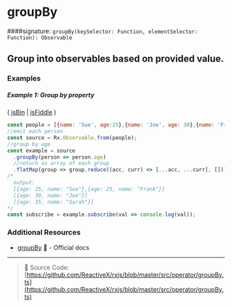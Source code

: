 # groupBy
####signature: `groupBy(keySelector: Function, elementSelector: Function): Observable`

## Group into observables based on provided value.

### Examples

##### Example 1:  Group by property

( [jsBin](http://jsbin.com/zibomoluru/1/edit?js,console) | [jsFiddle](https://jsfiddle.net/btroncone/utncxxvf/) )

```js
const people = [{name: 'Sue', age:25},{name: 'Joe', age: 30},{name: 'Frank', age: 25}, {name: 'Sarah', age: 35}];
//emit each person
const source = Rx.Observable.from(people);
//group by age
const example = source
  .groupBy(person => person.age)
  //return as array of each group
  .flatMap(group => group.reduce((acc, curr) => [...acc, ...curr], []))
/*
  output:
  [{age: 25, name: "Sue"},{age: 25, name: "Frank"}]
  [{age: 30, name: "Joe"}]
  [{age: 35, name: "Sarah"}]
*/
const subscribe = example.subscribe(val => console.log(val));
```


### Additional Resources
* [groupBy](http://reactivex.io/rxjs/class/es6/Observable.js~Observable.html#instance-method-groupBy) :newspaper: - Official docs

---
> :file_folder: Source Code:  [https://github.com/ReactiveX/rxjs/blob/master/src/operator/groupBy.ts](https://github.com/ReactiveX/rxjs/blob/master/src/operator/groupBy.ts)
